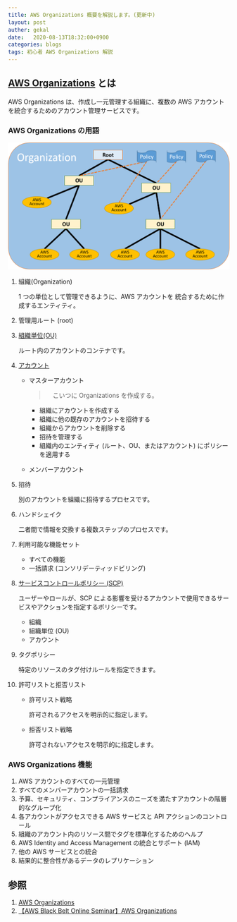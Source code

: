 ```yaml
---
title: AWS Organizations 概要を解説します。(更新中)
layout: post
auther: gekal
date:   2020-08-13T18:32:00+0900
categories: blogs
tags: 初心者 AWS Organizations 解説
---
```


## [AWS Organizations](https://docs.aws.amazon.com/ja_jp/organizations/latest/userguide/orgs_introduction.html) とは

AWS Organizations は、作成し一元管理する組織に、複数の AWS アカウントを統合するためのアカウント管理サービスです。

### AWS Organizations の用語

![基本的な組織の図](../assets/imgs/blogs/2020-08-15/BasicOrganization.png)

1. 組織(Organization)

    1 つの単位として管理できるように、AWS アカウントを 統合するために作成するエンティティ。

2. 管理用ルート (root)
3. [組織単位(OU)](https://docs.aws.amazon.com/ja_jp/organizations/latest/userguide/orgs_manage_ous.html)

    ルート内のアカウントのコンテナです。

4. [アカウント](https://docs.aws.amazon.com/ja_jp/organizations/latest/userguide/orgs_manage_accounts.html)

    - マスターアカウント

        >　こいつに Organizations を作成する。

      - 組織にアカウントを作成する
      - 組織に他の既存のアカウントを招待する
      - 組織からアカウントを削除する
      - 招待を管理する
      - 組織内のエンティティ (ルート、OU、またはアカウント) にポリシーを適用する

    - メンバーアカウント

5. 招待

    別のアカウントを組織に招待するプロセスです。

6. ハンドシェイク

    二者間で情報を交換する複数ステップのプロセスです。

7. 利用可能な機能セット

    - すべての機能
    - 一括請求 (コンソリデーティッドビリング)

8. [サービスコントロールポリシー (SCP)](https://docs.aws.amazon.com/ja_jp/organizations/latest/userguide/orgs_manage_policies_type-auth.html#orgs_manage_policies_scp)

    ユーザーやロールが、SCP による影響を受けるアカウントで使用できるサービスやアクションを指定するポリシーです。

    - 組織
    - 組織単位 (OU)
    - アカウント

9. タグポリシー

    特定のリソースのタグ付けルールを指定できます。

10. 許可リストと拒否リスト

    - 許可リスト戦略

        許可されるアクセスを明示的に指定します。

    - 拒否リスト戦略

        許可されないアクセスを明示的に指定します。

### AWS Organizations 機能

1. AWS アカウントのすべての一元管理
2. すべてのメンバーアカウントの一括請求
3. 予算、セキュリティ、コンプライアンスのニーズを満たすアカウントの階層的なグループ化
4. 各アカウントがアクセスできる AWS サービスと API アクションのコントロール
5. 組織のアカウント内のリソース間でタグを標準化するためのヘルプ
6. AWS Identity and Access Management の統合とサポート (IAM)
7. 他の AWS サービスとの統合
8. 結果的に整合性があるデータのレプリケーション

## 参照

1. [AWS Organizations](https://aws.amazon.com/jp/organizations/)
2. [【AWS Black Belt Online Seminar】AWS Organizations](https://d1.awsstatic.com/webinars/jp/pdf/services/20180214_AWS-Blackbelt-Organizations.pdf)
